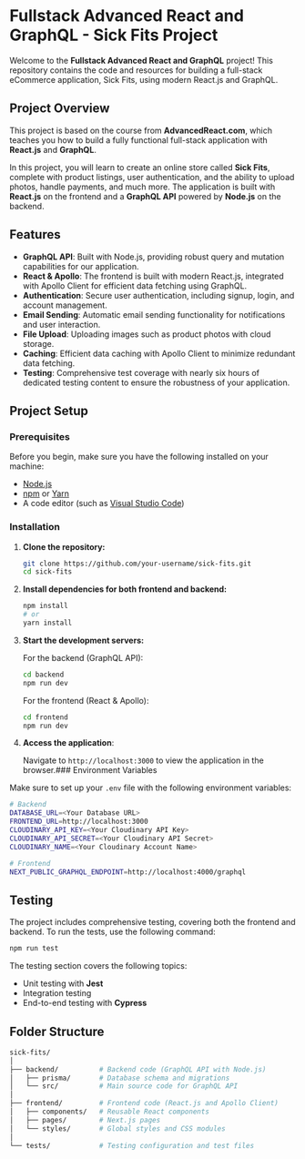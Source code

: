 # Fullstack Advanced React and GraphQL - Sick Fits Project

Welcome to the **Fullstack Advanced React and GraphQL** project! This repository contains the code and resources for building a full-stack eCommerce application, Sick Fits, using modern React.js and GraphQL.

## Project Overview

This project is based on the course from **AdvancedReact.com**, which teaches you how to build a fully functional full-stack application with **React.js** and **GraphQL**.

In this project, you will learn to create an online store called **Sick Fits**, complete with product listings, user authentication, and the ability to upload photos, handle payments, and much more. The application is built with **React.js** on the frontend and a **GraphQL API** powered by **Node.js** on the backend.

## Features

- **GraphQL API**: Built with Node.js, providing robust query and mutation capabilities for our application.
- **React & Apollo**: The frontend is built with modern React.js, integrated with Apollo Client for efficient data fetching using GraphQL.
- **Authentication**: Secure user authentication, including signup, login, and account management.
- **Email Sending**: Automatic email sending functionality for notifications and user interaction.
- **File Upload**: Uploading images such as product photos with cloud storage.
- **Caching**: Efficient data caching with Apollo Client to minimize redundant data fetching.
- **Testing**: Comprehensive test coverage with nearly six hours of dedicated testing content to ensure the robustness of your application.

## Project Setup

### Prerequisites

Before you begin, make sure you have the following installed on your machine:

- [Node.js](https://nodejs.org/)
- [npm](https://www.npmjs.com/) or [Yarn](https://yarnpkg.com/)
- A code editor (such as [Visual Studio Code](https://code.visualstudio.com/))

### Installation

1. **Clone the repository:**

   ```bash
   git clone https://github.com/your-username/sick-fits.git
   cd sick-fits
   ```

2. **Install dependencies for both frontend and backend:**

   ```bash
   npm install
   # or
   yarn install
   ```

3. **Start the development servers:**

   For the backend (GraphQL API):

   ```bash
   cd backend
   npm run dev
   ```

   For the frontend (React & Apollo):

   ```bash
   cd frontend
   npm run dev
   ```

4. **Access the application**:

   Navigate to `http://localhost:3000` to view the application in the browser.### Environment Variables

Make sure to set up your `.env` file with the following environment variables:

```bash
# Backend
DATABASE_URL=<Your Database URL>
FRONTEND_URL=http://localhost:3000
CLOUDINARY_API_KEY=<Your Cloudinary API Key>
CLOUDINARY_API_SECRET=<Your Cloudinary API Secret>
CLOUDINARY_NAME=<Your Cloudinary Account Name>

# Frontend
NEXT_PUBLIC_GRAPHQL_ENDPOINT=http://localhost:4000/graphql
```

## Testing

The project includes comprehensive testing, covering both the frontend and backend. To run the tests, use the following command:

```bash
npm run test
```

The testing section covers the following topics:

- Unit testing with **Jest**
- Integration testing
- End-to-end testing with **Cypress**

## Folder Structure

```bash
sick-fits/
│
├── backend/          # Backend code (GraphQL API with Node.js)
│   ├── prisma/       # Database schema and migrations
│   └── src/          # Main source code for GraphQL API
│
├── frontend/         # Frontend code (React.js and Apollo Client)
│   ├── components/   # Reusable React components
│   ├── pages/        # Next.js pages
│   └── styles/       # Global styles and CSS modules
│
└── tests/            # Testing configuration and test files
```
